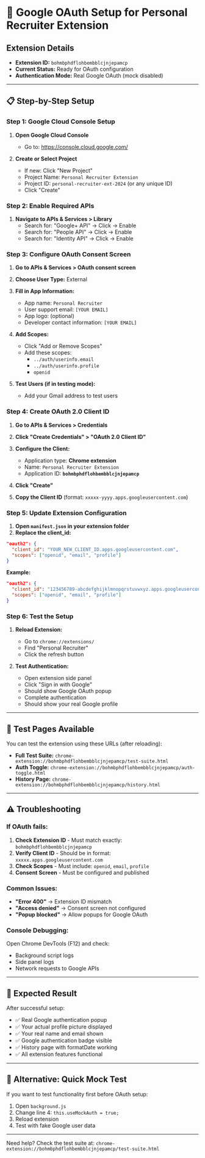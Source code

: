 # 🔐 Google OAuth Setup for Personal Recruiter Extension

## Extension Details
- **Extension ID:** `bohmbphdflohbembblcjnjepamcp`
- **Current Status:** Ready for OAuth configuration
- **Authentication Mode:** Real Google OAuth (mock disabled)

---

## 📋 Step-by-Step Setup

### Step 1: Google Cloud Console Setup

1. **Open Google Cloud Console**
   - Go to: https://console.cloud.google.com/

2. **Create or Select Project**
   - If new: Click "New Project"
   - Project Name: `Personal Recruiter Extension`
   - Project ID: `personal-recruiter-ext-2024` (or any unique ID)
   - Click "Create"

### Step 2: Enable Required APIs

1. **Navigate to APIs & Services > Library**
   - Search for: "Google+ API" → Click → Enable
   - Search for: "People API" → Click → Enable
   - Search for: "Identity API" → Click → Enable

### Step 3: Configure OAuth Consent Screen

1. **Go to APIs & Services > OAuth consent screen**
2. **Choose User Type:** External
3. **Fill in App Information:**
   - App name: `Personal Recruiter`
   - User support email: `[YOUR EMAIL]`
   - App logo: (optional)
   - Developer contact information: `[YOUR EMAIL]`

4. **Add Scopes:**
   - Click "Add or Remove Scopes"
   - Add these scopes:
     - `../auth/userinfo.email`
     - `../auth/userinfo.profile`
     - `openid`

5. **Test Users (if in testing mode):**
   - Add your Gmail address to test users

### Step 4: Create OAuth 2.0 Client ID

1. **Go to APIs & Services > Credentials**
2. **Click "Create Credentials" > "OAuth 2.0 Client ID"**
3. **Configure the Client:**
   - Application type: **Chrome extension**
   - Name: `Personal Recruiter Extension`
   - Application ID: **`bohmbphdflohbembblcjnjepamcp`**

4. **Click "Create"**
5. **Copy the Client ID** (format: `xxxxx-yyyy.apps.googleusercontent.com`)

### Step 5: Update Extension Configuration

1. **Open `manifest.json` in your extension folder**
2. **Replace the client_id:**

```json
"oauth2": {
  "client_id": "YOUR_NEW_CLIENT_ID.apps.googleusercontent.com",
  "scopes": ["openid", "email", "profile"]
}
```

**Example:**
```json
"oauth2": {
  "client_id": "123456789-abcdefghijklmnopqrstuvwxyz.apps.googleusercontent.com",
  "scopes": ["openid", "email", "profile"]
}
```

### Step 6: Test the Setup

1. **Reload Extension:**
   - Go to `chrome://extensions/`
   - Find "Personal Recruiter"
   - Click the refresh button

2. **Test Authentication:**
   - Open extension side panel
   - Click "Sign in with Google"
   - Should show Google OAuth popup
   - Complete authentication
   - Should show your real Google profile

---

## 🧪 Test Pages Available

You can test the extension using these URLs (after reloading):

- **Full Test Suite:** `chrome-extension://bohmbphdflohbembblcjnjepamcp/test-suite.html`
- **Auth Toggle:** `chrome-extension://bohmbphdflohbembblcjnjepamcp/auth-toggle.html`
- **History Page:** `chrome-extension://bohmbphdflohbembblcjnjepamcp/history.html`

---

## ⚠️ Troubleshooting

### If OAuth fails:
1. **Check Extension ID** - Must match exactly: `bohmbphdflohbembblcjnjepamcp`
2. **Verify Client ID** - Should be in format: `xxxxx.apps.googleusercontent.com`
3. **Check Scopes** - Must include: `openid`, `email`, `profile`
4. **Consent Screen** - Must be configured and published

### Common Issues:
- **"Error 400"** → Extension ID mismatch
- **"Access denied"** → Consent screen not configured
- **"Popup blocked"** → Allow popups for Google OAuth

### Console Debugging:
Open Chrome DevTools (F12) and check:
- Background script logs
- Side panel logs  
- Network requests to Google APIs

---

## 🎯 Expected Result

After successful setup:
- ✅ Real Google authentication popup
- ✅ Your actual profile picture displayed
- ✅ Your real name and email shown
- ✅ Google authentication badge visible
- ✅ History page with formatDate working
- ✅ All extension features functional

---

## 🔄 Alternative: Quick Mock Test

If you want to test functionality first before OAuth setup:

1. Open `background.js`
2. Change line 4: `this.useMockAuth = true;`
3. Reload extension
4. Test with fake Google user data

---

Need help? Check the test suite at: `chrome-extension://bohmbphdflohbembblcjnjepamcp/test-suite.html`
